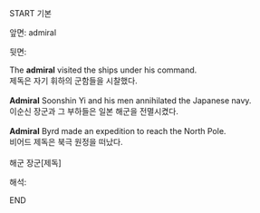 START
기본

앞면:
admiral


뒷면:
<div>The <b>admiral</b> visited the ships under his command. </div><div>제독은 자기 휘하의 군함들을 시찰했다.</div><div><br></div><div><div><strong>Admiral</strong> Soonshin Yi and his men annihilated the Japanese navy. </div><div><div>이순신 장군과 그 부하들은 일본 해군을 전멸시켰다.</div></div></div><div><br></div><div><div><strong>Admiral</strong> Byrd made an expedition to reach the North Pole. </div><div><div>비어드 제독은 북극 원정을 떠났다.</div></div></div><div><br></div><div>해군 장군[제독]</div>


해석:
<!--ID: 1746614453382-->
END